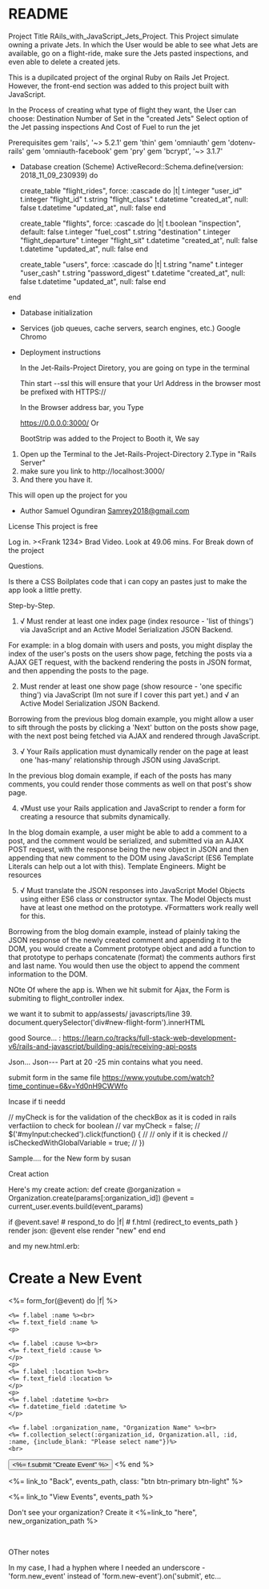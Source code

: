 # README


Project Title
 RAils_with_JavaScript_Jets_Project.
  This Project simulate owning a private Jets. In which the User would be able to see what Jets are available, go on a flight-ride, make sure the Jets pasted inspections, and even able to delete a created jets.
  
   This is a dupilcated project of the orginal Ruby on Rails Jet Project. However, the front-end section was added to this project built with JavaScript. 


  In the Process of creating what type of flight they want, the User can choose:
   Destination
   Number of Set in the "created Jets"
   Select option of the Jet passing inspections
   And Cost of Fuel to run the jet
  

 Prerequisites
  gem 'rails', '~> 5.2.1'
  gem 'thin'
  gem 'omniauth'
  gem 'dotenv-rails'
  gem 'omniauth-facebook'
  gem 'pry'
   gem 'bcrypt', '~> 3.1.7'


* Database creation (Scheme)
ActiveRecord::Schema.define(version: 2018_11_09_230939) do

  create_table "flight_rides", force: :cascade do |t|
    t.integer "user_id"
    t.integer "flight_id"
    t.string "flight_class"
    t.datetime "created_at", null: false
    t.datetime "updated_at", null: false
  end

  create_table "flights", force: :cascade do |t|
    t.boolean "inspection", default: false
    t.integer "fuel_cost"
    t.string "destination"
    t.integer "flight_departure"
    t.integer "flight_sit"
    t.datetime "created_at", null: false
    t.datetime "updated_at", null: false
  end

  create_table "users", force: :cascade do |t|
    t.string "name"
    t.integer "user_cash"
    t.string "password_digest"
    t.datetime "created_at", null: false
    t.datetime "updated_at", null: false
  end

end

* Database initialization


* Services (job queues, cache servers, search engines, etc.)
   Google Chromo

* Deployment instructions

  In the Jet-Rails-Project Diretory,  you are going on type in the terminal

  Thin start --ssl 
   this will ensure that your Url Address in the browser most be prefixed with HTTPS://

   In the Browser address bar, you Type

   https://0.0.0.0:3000/ Or

   BootStrip was added to the Project
    to Booth it, We say

 1. Open up the Terminal to the     Jet-Rails-Project-Directory
 2.Type in "Rails Server"
 3. make sure you link to http://localhost:3000/
 4. And there you have it.

   This will open up the project for you

 * Author
 Samuel Ogundiran
 Samrey2018@gmail.com

 License
This project is free




Log in. ><Frank 1234>
Brad Video. Look at 49.06 mins. For Break down of the project

Questions.

 Is there a CSS Boilplates code that i can copy an pastes just to make the app look a little pretty.

 Step-by-Step. 
1.	√ Must render at least one index page (index resource - 'list of things') via JavaScript and an Active Model Serialization JSON Backend.

 For example: in a blog domain with users and posts, you might display the index of the user's posts on the users show page, fetching the posts via a AJAX GET request, with the backend rendering the posts in JSON format, and then appending the posts to the page.

2.	Must render at least one show page (show resource - 'one specific thing') via JavaScript  (Im not sure if I cover this part yet.)
and 
√ an Active Model Serialization JSON Backend.

Borrowing from the previous blog domain example, you might allow a user to sift through the posts by clicking a 'Next' button on the posts show page, with the next post being fetched via AJAX and rendered through JavaScript.

3.	√ Your Rails application must dynamically render on the page at least one 'has-many' relationship through JSON using JavaScript.

In the previous blog domain example, if each of the posts has many comments, you could render those comments as well on that post's show page.

4.	√Must use your Rails application and JavaScript to render a form for creating a resource that submits dynamically.


In the blog domain example, a user might be able to add a comment to a post, and the comment would be serialized, and submitted via an AJAX POST request, with the response being the new object in JSON and then appending that new comment to the DOM using JavaScript (ES6 Template Literals can help out a lot with this).
Template Engineers. Might be resources

5.	√ Must translate the JSON responses into JavaScript Model Objects using either ES6 class or constructor syntax. The Model Objects must have at least one method on the prototype. 
√Formatters work really well for this.

Borrowing from the blog domain example, instead of plainly taking the JSON response of the newly created comment and appending it to the DOM, you would create a Comment prototype object and add a function to that prototype to perhaps concatenate (format) the comments authors first and last name. You would then use the object to append the comment information to the DOM.

 NOte Of where the app is.
  When we hit submit for Ajax, the Form is submiting to flight_controller index.

  we want it to submit to app/assests/ javascripts/line 39.  document.querySelector('div#new-flight-form').innerHTML

  good Source... : https://learn.co/tracks/full-stack-web-development-v6/rails-and-javascript/building-apis/receiving-api-posts


  Json...
  Json--- Part at 20 -25 min contains what you need.

submit form in the same file
  https://www.youtube.com/watch?time_continue=6&v=Yd0nH9CWWfo




  Incase if ti needd

//  myCheck is for the validation of the checkBox as it is coded in rails verfactiion to check for boolean
// var myCheck = false;
// $('#myInput:checked').click(function() {
//    // only if it is checked
//    isCheckedWithGlobalVariable = true;
// })





Sample.... for the New form by susan

 Creat action

Here's my create action: def create
   @organization = Organization.create(params[:organization_id])
   @event = current_user.events.build(event_params)

   if @event.save!
     # respond_to do |f|
     #    f.html {redirect_to events_path }
        render json: @event
   else
      render "new"
    end
 end
 >>>>>>>>>>>

and my new.html.erb: <div id="new-js-event"></div>

<h1>Create a New Event</h1>
<div id="js-new-event">
    <%= form_for(@event) do |f| %>

    <%= f.label :name %><br>
    <%= f.text_field :name %>
    <p>

    <%= f.label :cause %><br>
    <%= f.text_field :cause %>
    </p>
    <p>
    <%= f.label :location %><br>
    <%= f.text_field :location %>
    </p>
    <p>
    <%= f.label :datetime %><br>
    <%= f.datetime_field :datetime %>
    </p>
    
    <%= f.label :organization_name, "Organization Name" %><br>
    <%= f.collection_select(:organization_id, Organization.all, :id, :name, {include_blank: "Please select name"})%>
    <br>
</div>
    <button class="new-event">    
    <%= f.submit "Create Event" %><br />
    </button>
<% end %>

<p>
<%= link_to "Back", events_path, class: "btn btn-primary btn-light" %></p>    
<p><%= link_to "View Events", events_path %></p>
<p> Don't see your organization? Create it <%=link_to "here", new_organization_path %></p>
<br />

OTher notes

In my case, I had a hyphen where I needed an underscore - 'form.new_event' instead of 'form.new-event').on('submit', etc...